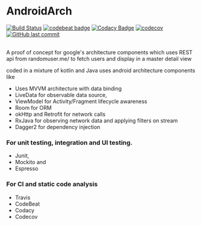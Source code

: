 # AndroidArch
[![Build Status](https://travis-ci.org/ir2pid/AndroidArch.svg?branch=master)](https://travis-ci.org/ir2pid/AndroidArch)
[![codebeat badge](https://codebeat.co/badges/68d49e3e-f69b-4b7f-b2ef-677ee44eb879)](https://codebeat.co/projects/github-com-ir2pid-androidarch-master)
[![Codacy Badge](https://api.codacy.com/project/badge/Grade/f5de87278efb4fa69d55ab3be7ba36a1)](https://www.codacy.com/app/ir2pid/AndroidArch?utm_source=github.com&amp;utm_medium=referral&amp;utm_content=ir2pid/AndroidArch&amp;utm_campaign=Badge_Grade)
[![codecov](https://codecov.io/gh/ir2pid/AndroidArch/branch/master/graph/badge.svg)](https://codecov.io/gh/ir2pid/AndroidArch)
[![GitHub last commit](https://img.shields.io/github/last-commit/ir2pid/AndroidArch.svg)](https://github.com/ir2pid/AndroidArch)
</br><!--
[![shields](https://img.shields.io/badge/minSdkVersion-15-yellowgreen.svg)](https://github.com/ir2pid/AndroidArch)
[![shields](https://img.shields.io/badge/targetSdkVersion-26-orange.svg)](https://github.com/ir2pid/AndroidArch)
[![License Apache 2.0](https://img.shields.io/badge/License-Apache%202.0-blue.svg?style=true)](https://github.com/ir2pid/AndroidArch)
-->
</br>

A proof of concept for google's architecture components which uses REST api from randomuser.me/
to fetch users and display in a master detail view

coded in a mixture of kotlin and Java uses android architecture components like
- Uses MVVM architecture with data binding
- LiveData for observable data source,
- ViewModel for Activity/Fragment lifecycle awareness
- Room for ORM
- okHttp and Retrofit for network calls
- RxJava for observing network data and applying filters on stream
- Dagger2 for dependency injection

### For unit testing, integration and UI testing.
- Junit,
- Mockito and
- Espresso

### For CI and static code analysis 
- Travis
- CodeBeat
- Codacy
- Codecov
